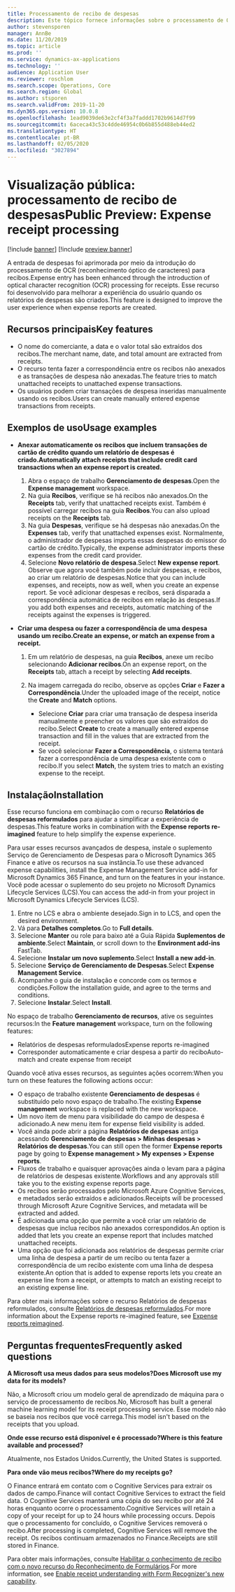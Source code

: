 ```yaml
---
title: Processamento de recibo de despesas
description: Este tópico fornece informações sobre o processamento de OCR (reconhecimento óptico de caracteres) para recibos. Esse recurso foi desenvolvido para melhorar a experiência do usuário quando os relatórios de despesas são criados no Microsoft Dynamics 365 Finance.
author: stevensporen
manager: AnnBe
ms.date: 11/20/2019
ms.topic: article
ms.prod: ''
ms.service: dynamics-ax-applications
ms.technology: ''
audience: Application User
ms.reviewer: roschlom
ms.search.scope: Operations, Core
ms.search.region: Global
ms.author: stsporen
ms.search.validFrom: 2019-11-20
ms.dyn365.ops.version: 10.0.8
ms.openlocfilehash: 1ead9039de63e2cf4f3a7faddd1702b9614d7f99
ms.sourcegitcommit: 6aceca43c53c4dde46954c0b6b855d488eb44ed2
ms.translationtype: HT
ms.contentlocale: pt-BR
ms.lasthandoff: 02/05/2020
ms.locfileid: "3027894"
---
```

# <a name="public-preview-expense-receipt-processing"></a><span data-ttu-id="835c1-104">Visualização pública: processamento de recibo de despesas</span><span class="sxs-lookup"><span data-stu-id="835c1-104">Public Preview: Expense receipt processing</span></span>

[!include [banner](../includes/banner.md)]
[!include [preview banner](../includes/preview-banner.md)]


<span data-ttu-id="835c1-105">A entrada de despesas foi aprimorada por meio da introdução do processamento de OCR (reconhecimento óptico de caracteres) para recibos.</span><span class="sxs-lookup"><span data-stu-id="835c1-105">Expense entry has been enhanced through the introduction of optical character recognition (OCR) processing for receipts.</span></span> <span data-ttu-id="835c1-106">Esse recurso foi desenvolvido para melhorar a experiência do usuário quando os relatórios de despesas são criados.</span><span class="sxs-lookup"><span data-stu-id="835c1-106">This feature is designed to improve the user experience when expense reports are created.</span></span>

## <a name="key-features"></a><span data-ttu-id="835c1-107">Recursos principais</span><span class="sxs-lookup"><span data-stu-id="835c1-107">Key features</span></span>

- <span data-ttu-id="835c1-108">O nome do comerciante, a data e o valor total são extraídos dos recibos.</span><span class="sxs-lookup"><span data-stu-id="835c1-108">The merchant name, date, and total amount are extracted from receipts.</span></span>
- <span data-ttu-id="835c1-109">O recurso tenta fazer a correspondência entre os recibos não anexados e as transações de despesa não anexadas.</span><span class="sxs-lookup"><span data-stu-id="835c1-109">The feature tries to match unattached receipts to unattached expense transactions.</span></span>
- <span data-ttu-id="835c1-110">Os usuários podem criar transações de despesa inseridas manualmente usando os recibos.</span><span class="sxs-lookup"><span data-stu-id="835c1-110">Users can create manually entered expense transactions from receipts.</span></span>

## <a name="usage-examples"></a><span data-ttu-id="835c1-111">Exemplos de uso</span><span class="sxs-lookup"><span data-stu-id="835c1-111">Usage examples</span></span>

- <span data-ttu-id="835c1-112">**Anexar automaticamente os recibos que incluem transações de cartão de crédito quando um relatório de despesas é criado.**</span><span class="sxs-lookup"><span data-stu-id="835c1-112">**Automatically attach receipts that include credit card transactions when an expense report is created.**</span></span>

    1. <span data-ttu-id="835c1-113">Abra o espaço de trabalho **Gerenciamento de despesas**.</span><span class="sxs-lookup"><span data-stu-id="835c1-113">Open the **Expense management** workspace.</span></span>
    2. <span data-ttu-id="835c1-114">Na guia **Recibos**, verifique se há recibos não anexados.</span><span class="sxs-lookup"><span data-stu-id="835c1-114">On the **Receipts** tab, verify that unattached receipts exist.</span></span> <span data-ttu-id="835c1-115">Também é possível carregar recibos na guia **Recibos**.</span><span class="sxs-lookup"><span data-stu-id="835c1-115">You can also upload receipts on the **Receipts** tab.</span></span>
    3. <span data-ttu-id="835c1-116">Na guia **Despesas**, verifique se há despesas não anexadas.</span><span class="sxs-lookup"><span data-stu-id="835c1-116">On the **Expenses** tab, verify that unattached expenses exist.</span></span> <span data-ttu-id="835c1-117">Normalmente, o administrador de despesas importa essas despesas do emissor do cartão de crédito.</span><span class="sxs-lookup"><span data-stu-id="835c1-117">Typically, the expense administrator imports these expenses from the credit card provider.</span></span>
    4. <span data-ttu-id="835c1-118">Selecione **Novo relatório de despesa**.</span><span class="sxs-lookup"><span data-stu-id="835c1-118">Select **New expense report**.</span></span> <span data-ttu-id="835c1-119">Observe que agora você também pode incluir despesas, e recibos, ao criar um relatório de despesas.</span><span class="sxs-lookup"><span data-stu-id="835c1-119">Notice that you can include expenses, and receipts, now as well, when you create an expense report.</span></span> <span data-ttu-id="835c1-120">Se você adicionar despesas e recibos, será disparada a correspondência automática de recibos em relação às despesas.</span><span class="sxs-lookup"><span data-stu-id="835c1-120">If you add both expenses and receipts, automatic matching of the receipts against the expenses is triggered.</span></span>

- <span data-ttu-id="835c1-121">**Criar uma despesa ou fazer a correspondência de uma despesa usando um recibo.**</span><span class="sxs-lookup"><span data-stu-id="835c1-121">**Create an expense, or match an expense from a receipt.**</span></span>

    1. <span data-ttu-id="835c1-122">Em um relatório de despesas, na guia **Recibos**, anexe um recibo selecionando **Adicionar recibos**.</span><span class="sxs-lookup"><span data-stu-id="835c1-122">On an expense report, on the **Receipts** tab, attach a receipt by selecting **Add receipts**.</span></span>
    2. <span data-ttu-id="835c1-123">Na imagem carregada do recibo, observe as opções **Criar** e **Fazer a Correspondência**.</span><span class="sxs-lookup"><span data-stu-id="835c1-123">Under the uploaded image of the receipt, notice the **Create** and **Match** options.</span></span>

        - <span data-ttu-id="835c1-124">Selecione **Criar** para criar uma transação de despesa inserida manualmente e preencher os valores que são extraídos do recibo.</span><span class="sxs-lookup"><span data-stu-id="835c1-124">Select **Create** to create a manually entered expense transaction and fill in the values that are extracted from the receipt.</span></span>
        - <span data-ttu-id="835c1-125">Se você selecionar **Fazer a Correspondência**, o sistema tentará fazer a correspondência de uma despesa existente com o recibo.</span><span class="sxs-lookup"><span data-stu-id="835c1-125">If you select **Match**, the system tries to match an existing expense to the receipt.</span></span>

## <a name="installation"></a><span data-ttu-id="835c1-126">Instalação</span><span class="sxs-lookup"><span data-stu-id="835c1-126">Installation</span></span>

<span data-ttu-id="835c1-127">Esse recurso funciona em combinação com o recurso **Relatórios de despesas reformulados** para ajudar a simplificar a experiência de despesas.</span><span class="sxs-lookup"><span data-stu-id="835c1-127">This feature works in combination with the **Expense reports re-imagined** feature to help simplify the expense experience.</span></span>

<span data-ttu-id="835c1-128">Para usar esses recursos avançados de despesa, instale o suplemento Serviço de Gerenciamento de Despesas para o Microsoft Dynamics 365 Finance e ative os recursos na sua instância.</span><span class="sxs-lookup"><span data-stu-id="835c1-128">To use these advanced expense capabilities, install the Expense Management Service add-in for Microsoft Dynamics 365 Finance, and turn on the features in your instance.</span></span> <span data-ttu-id="835c1-129">Você pode acessar o suplemento do seu projeto no Microsoft Dynamics Lifecycle Services (LCS).</span><span class="sxs-lookup"><span data-stu-id="835c1-129">You can access the add-in from your project in Microsoft Dynamics Lifecycle Services (LCS).</span></span>

1. <span data-ttu-id="835c1-130">Entre no LCS e abra o ambiente desejado.</span><span class="sxs-lookup"><span data-stu-id="835c1-130">Sign in to LCS, and open the desired environment.</span></span>
2. <span data-ttu-id="835c1-131">Vá para **Detalhes completos**.</span><span class="sxs-lookup"><span data-stu-id="835c1-131">Go to **Full details**.</span></span>
3. <span data-ttu-id="835c1-132">Selecione **Manter** ou role para baixo até a Guia Rápida **Suplementos de ambiente**.</span><span class="sxs-lookup"><span data-stu-id="835c1-132">Select **Maintain**, or scroll down to the **Environment add-ins** FastTab.</span></span>
4. <span data-ttu-id="835c1-133">Selecione **Instalar um novo suplemento**.</span><span class="sxs-lookup"><span data-stu-id="835c1-133">Select **Install a new add-in**.</span></span>
5. <span data-ttu-id="835c1-134">Selecione **Serviço de Gerenciamento de Despesas**.</span><span class="sxs-lookup"><span data-stu-id="835c1-134">Select **Expense Management Service**.</span></span>
6. <span data-ttu-id="835c1-135">Acompanhe o guia de instalação e concorde com os termos e condições.</span><span class="sxs-lookup"><span data-stu-id="835c1-135">Follow the installation guide, and agree to the terms and conditions.</span></span>
7. <span data-ttu-id="835c1-136">Selecione **Instalar**.</span><span class="sxs-lookup"><span data-stu-id="835c1-136">Select **Install**.</span></span>

<span data-ttu-id="835c1-137">No espaço de trabalho **Gerenciamento de recursos**, ative os seguintes recursos:</span><span class="sxs-lookup"><span data-stu-id="835c1-137">In the **Feature management** workspace, turn on the following features:</span></span>

- <span data-ttu-id="835c1-138">Relatórios de despesas reformulados</span><span class="sxs-lookup"><span data-stu-id="835c1-138">Expense reports re-imagined</span></span>
- <span data-ttu-id="835c1-139">Corresponder automaticamente e criar despesa a partir do recibo</span><span class="sxs-lookup"><span data-stu-id="835c1-139">Auto-match and create expense from receipt</span></span>

<span data-ttu-id="835c1-140">Quando você ativa esses recursos, as seguintes ações ocorrem:</span><span class="sxs-lookup"><span data-stu-id="835c1-140">When you turn on these features the following actions occur:</span></span>

- <span data-ttu-id="835c1-141">O espaço de trabalho existente **Gerenciamento de despesas** é substituído pelo novo espaço de trabalho.</span><span class="sxs-lookup"><span data-stu-id="835c1-141">The existing **Expense management** workspace is replaced with the new workspace.</span></span>
- <span data-ttu-id="835c1-142">Um novo item de menu para visibilidade do campo de despesa é adicionado.</span><span class="sxs-lookup"><span data-stu-id="835c1-142">A new menu item for expense field visibility is added.</span></span>
- <span data-ttu-id="835c1-143">Você ainda pode abrir a página **Relatórios de despesas** antiga acessando **Gerenciamento de despesas > Minhas despesas > Relatórios de despesas**.</span><span class="sxs-lookup"><span data-stu-id="835c1-143">You can still open the former **Expense reports** page by going to **Expense management > My expenses > Expense reports**.</span></span>
- <span data-ttu-id="835c1-144">Fluxos de trabalho e quaisquer aprovações ainda o levam para a página de relatórios de despesas existente.</span><span class="sxs-lookup"><span data-stu-id="835c1-144">Workflows and any approvals still take you to the existing expense reports page.</span></span>
- <span data-ttu-id="835c1-145">Os recibos serão processados pelo Microsoft Azure Cognitive Services, e metadados serão extraídos e adicionados.</span><span class="sxs-lookup"><span data-stu-id="835c1-145">Receipts will be processed through Microsoft Azure Cognitive Services, and metadata will be extracted and added.</span></span>
- <span data-ttu-id="835c1-146">É adicionada uma opção que permite a você criar um relatório de despesas que inclua recibos não anexados correspondidos.</span><span class="sxs-lookup"><span data-stu-id="835c1-146">An option is added that lets you create an expense report that includes matched unattached receipts.</span></span>
- <span data-ttu-id="835c1-147">Uma opção que foi adicionada aos relatórios de despesas permite criar uma linha de despesa a partir de um recibo ou tenta fazer a correspondência de um recibo existente com uma linha de despesa existente.</span><span class="sxs-lookup"><span data-stu-id="835c1-147">An option that is added to expense reports lets you create an expense line from a receipt, or attempts to match an existing receipt to an existing expense line.</span></span>

<span data-ttu-id="835c1-148">Para obter mais informações sobre o recurso Relatórios de despesas reformulados, consulte [Relatórios de despesas reformulados](ExpenseWorkspaceNew.md).</span><span class="sxs-lookup"><span data-stu-id="835c1-148">For more information about the Expense reports re-imagined feature, see [Expense reports reimagined](ExpenseWorkspaceNew.md).</span></span>

## <a name="frequently-asked-questions"></a><span data-ttu-id="835c1-149">Perguntas frequentes</span><span class="sxs-lookup"><span data-stu-id="835c1-149">Frequently asked questions</span></span>

<span data-ttu-id="835c1-150">**A Microsoft usa meus dados para seus modelos?**</span><span class="sxs-lookup"><span data-stu-id="835c1-150">**Does Microsoft use my data for its models?**</span></span>

<span data-ttu-id="835c1-151">Não, a Microsoft criou um modelo geral de aprendizado de máquina para o serviço de processamento de recibos.</span><span class="sxs-lookup"><span data-stu-id="835c1-151">No, Microsoft has built a general machine learning model for its receipt processing service.</span></span> <span data-ttu-id="835c1-152">Esse modelo não se baseia nos recibos que você carrega.</span><span class="sxs-lookup"><span data-stu-id="835c1-152">This model isn't based on the receipts that you upload.</span></span>

<span data-ttu-id="835c1-153">**Onde esse recurso está disponível e é processado?**</span><span class="sxs-lookup"><span data-stu-id="835c1-153">**Where is this feature available and processed?**</span></span>

<span data-ttu-id="835c1-154">Atualmente, nos Estados Unidos.</span><span class="sxs-lookup"><span data-stu-id="835c1-154">Currently, the United States is supported.</span></span>

<span data-ttu-id="835c1-155">**Para onde vão meus recibos?**</span><span class="sxs-lookup"><span data-stu-id="835c1-155">**Where do my receipts go?**</span></span>

<span data-ttu-id="835c1-156">O Finance entrará em contato com o Cognitive Services para extrair os dados de campo.</span><span class="sxs-lookup"><span data-stu-id="835c1-156">Finance will contact Cognitive Services to extract the field data.</span></span> <span data-ttu-id="835c1-157">O Cognitive Services manterá uma cópia do seu recibo por até 24 horas enquanto ocorre o processamento.</span><span class="sxs-lookup"><span data-stu-id="835c1-157">Cognitive Services will retain a copy of your receipt for up to 24 hours while processing occurs.</span></span> <span data-ttu-id="835c1-158">Depois que o processamento for concluído, o Cognitive Services removerá o recibo.</span><span class="sxs-lookup"><span data-stu-id="835c1-158">After processing is completed, Cognitive Services will remove the receipt.</span></span> <span data-ttu-id="835c1-159">Os recibos continuam armazenados no Finance.</span><span class="sxs-lookup"><span data-stu-id="835c1-159">Receipts are still stored in Finance.</span></span>

<span data-ttu-id="835c1-160">Para obter mais informações, consulte [Habilitar o conhecimento de recibo com o novo recurso do Reconhecimento de Formulários](https://azure.microsoft.com/blog/enable-receipt-understanding-with-form-recognizer-s-new-capability/).</span><span class="sxs-lookup"><span data-stu-id="835c1-160">For more information, see [Enable receipt understanding with Form Recognizer's new capability](https://azure.microsoft.com/blog/enable-receipt-understanding-with-form-recognizer-s-new-capability/).</span></span>
